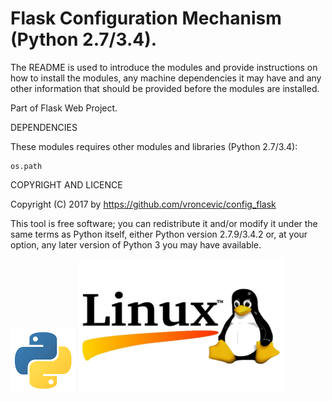 Flask Configuration Mechanism (Python 2.7/3.4).
================================================================================

The README is used to introduce the modules and provide instructions on
how to install the modules, any machine dependencies it may have and any
other information that should be provided before the modules are installed.

Part of Flask Web Project.

DEPENDENCIES

These modules requires other modules and libraries (Python 2.7/3.4):

	os.path

COPYRIGHT AND LICENCE

Copyright (C) 2017 by https://github.com/vroncevic/config_flask

This tool is free software; you can redistribute it and/or modify
it under the same terms as Python itself, either Python version 2.7.9/3.4.2 or,
at your option, any later version of Python 3 you may have available.

![alt tag](https://raw.githubusercontent.com/vroncevic/config_flask/master/python_logo.png)
![alt tag](https://raw.githubusercontent.com/vroncevic/config_flask/master/linux_logo.png)

